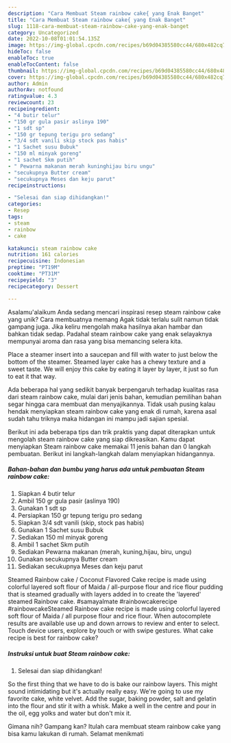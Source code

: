 ```yaml
---
description: "Cara Membuat Steam rainbow cake{ yang Enak Banget"
title: "Cara Membuat Steam rainbow cake{ yang Enak Banget"
slug: 1118-cara-membuat-steam-rainbow-cake-yang-enak-banget
category: Uncategorized
date: 2022-10-08T01:01:54.135Z
image: https://img-global.cpcdn.com/recipes/b69d04385580cc44/680x482cq70/steam-rainbow-cake-foto-resep-utama.jpg
hideToc: false
enableToc: true
enableTocContent: false
thumbnail: https://img-global.cpcdn.com/recipes/b69d04385580cc44/680x482cq70/steam-rainbow-cake-foto-resep-utama.jpg
cover: https://img-global.cpcdn.com/recipes/b69d04385580cc44/680x482cq70/steam-rainbow-cake-foto-resep-utama.jpg
author: Admin
authorAv: notfound
ratingvalue: 4.3
reviewcount: 23
recipeingredient:
- "4 butir telur"
- "150 gr gula pasir aslinya 190"
- "1 sdt sp"
- "150 gr tepung terigu pro sedang"
- "3/4 sdt vanili skip stock pas habis"
- "1 Sachet susu Bubuk"
- "150 ml minyak goreng"
- "1 sachet Skm putih"
- " Pewarna makanan merah kuninghijau biru ungu"
- "secukupnya Butter cream"
- "secukupnya Meses dan keju parut"
recipeinstructions:

- "Selesai dan siap dihidangkan!"
categories:
- Resep
tags:
- steam
- rainbow
- cake

katakunci: steam rainbow cake 
nutrition: 161 calories
recipecuisine: Indonesian
preptime: "PT19M"
cooktime: "PT31M"
recipeyield: "3"
recipecategory: Dessert

---
```



Asalamu'alaikum Anda sedang mencari inspirasi resep steam rainbow cake yang unik? Cara membuatnya memang Agak tidak terlalu sulit namun tidak gampang juga. Jika keliru mengolah maka hasilnya akan hambar dan bahkan tidak sedap. Padahal steam rainbow cake yang enak selayaknya mempunyai aroma dan rasa yang bisa memancing selera kita.


Place a steamer insert into a saucepan and fill with water to just below the bottom of the steamer. Steamed layer cake has a chewy texture and a sweet taste. We will enjoy this cake by eating it layer by layer, it just so fun to eat it that way.

Ada beberapa hal yang sedikit banyak berpengaruh terhadap kualitas rasa dari steam rainbow cake, mulai dari jenis bahan, kemudian pemilihan bahan segar hingga cara membuat dan menyajikannya. Tidak usah pusing kalau hendak menyiapkan steam rainbow cake yang enak di rumah, karena asal sudah tahu triknya maka hidangan ini mampu jadi sajian spesial.


Berikut ini ada beberapa tips dan trik praktis yang dapat diterapkan untuk mengolah steam rainbow cake yang siap dikreasikan. Kamu dapat menyiapkan Steam rainbow cake memakai 11 jenis bahan dan 0 langkah pembuatan. Berikut ini langkah-langkah dalam menyiapkan hidangannya.

<!--inarticleads1-->

##### Bahan-bahan dan bumbu yang harus ada untuk pembuatan Steam rainbow cake:

1. Siapkan 4 butir telur
1. Ambil 150 gr gula pasir (aslinya 190)
1. Gunakan 1 sdt sp
1. Persiapkan 150 gr tepung terigu pro sedang
1. Siapkan 3/4 sdt vanili (skip, stock pas habis)
1. Gunakan 1 Sachet susu Bubuk
1. Sediakan 150 ml minyak goreng
1. Ambil 1 sachet Skm putih
1. Sediakan  Pewarna makanan (merah, kuning,hijau, biru, ungu)
1. Gunakan secukupnya Butter cream
1. Sediakan secukupnya Meses dan keju parut


Steamed Rainbow cake / Coconut Flavored Cake recipe is made using colorful layered soft flour of Maida / all-purpose flour and rice flour pudding that is steamed gradually with layers added in to create the &#39;layered&#39; steamed Rainbow cake. #samayalmate #rainbowcakerecipe #rainbowcakeSteamed Rainbow cake recipe is made using colorful layered soft flour of Maida / all purpose flour and rice flour. When autocomplete results are available use up and down arrows to review and enter to select. Touch device users, explore by touch or with swipe gestures. What cake recipe is best for rainbow cake? 

<!--inarticleads2-->

##### Instruksi untuk buat Steam rainbow cake:


1. Selesai dan siap dihidangkan!

So the first thing that we have to do is bake our rainbow layers. This might sound intimidating but it&#39;s actually really easy. We&#39;re going to use my favorite cake, white velvet. Add the sugar, baking powder, salt and gelatin into the flour and stir it with a whisk. Make a well in the centre and pour in the oil, egg yolks and water but don&#39;t mix it. 

Gimana nih? Gampang kan? Itulah cara membuat steam rainbow cake yang bisa kamu lakukan di rumah. Selamat menikmati
